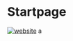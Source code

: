 # Startpage
[![website](https://img.shields.io/website?down_color=red&down_message=offline&up_color=green&up_message=online&url=https%3A%2F%2Fmetalgear.tk%2F)](https://metalgear.tk)
a

